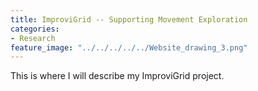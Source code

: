 ```yaml
---
title: ImproviGrid -- Supporting Movement Exploration
categories:
- Research
feature_image: "../../../../../Website_drawing_3.png"
---
```


This is where I will describe my ImproviGrid project. 

